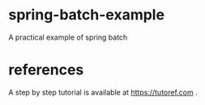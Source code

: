 # spring-batch-example
A practical example of spring batch

# references
A step by step tutorial is available at https://tutoref.com . 
